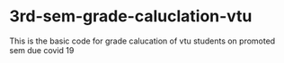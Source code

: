 # 3rd-sem-grade-caluclation-vtu
This is the basic code for grade calucation of vtu students on promoted sem due covid 19
